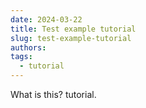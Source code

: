 ```yaml
---
date: 2024-03-22
title: Test example tutorial
slug: test-example-tutorial
authors:
tags:
  - tutorial
---
```



What is this? tutorial.


